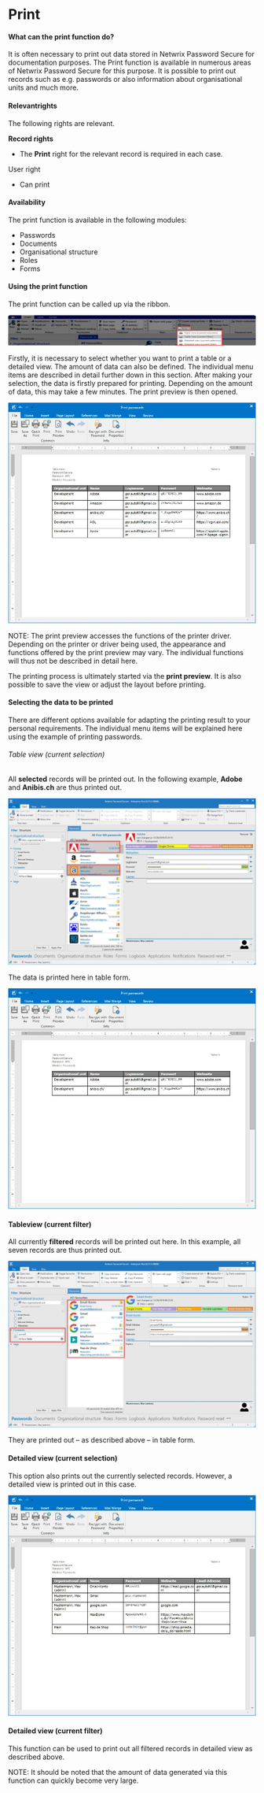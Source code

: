 # Print

#### What can the print function do?

It is often necessary to print out data stored in Netwrix Password Secure for documentation
purposes. The Print function is available in numerous areas of Netwrix Password Secure for this
purpose. It is possible to print out records such as e.g. passwords or also information about
organisational units and much more.

#### Relevantrights

The following rights are relevant.

**Record rights**

- The **Print** right for the relevant record is required in each case.

User right

- Can print

#### Availability

The print function is available in the following modules:

- Passwords
- Documents
- Organisational structure
- Roles
- Forms

#### Using the print function

The print function can be called up via the ribbon.

![installation_with_parameters_44](../../../../../../../../static/img/product_docs/passwordsecure/passwordsecure/configuration/advanced_view/operation_and_setup/print/installation_with_parameters_44.webp)

Firstly, it is necessary to select whether you want to print a table or a detailed view. The amount
of data can also be defined. The individual menu items are described in detail further down in this
section. After making your selection, the data is firstly prepared for printing. Depending on the
amount of data, this may take a few minutes. The print preview is then opened.

![print password](../../../../../../../../static/img/product_docs/passwordsecure/passwordsecure/configuration/advanced_view/operation_and_setup/print/installation_with_parameters_45-en.webp)

NOTE: The print preview accesses the functions of the printer driver. Depending on the printer or
driver being used, the appearance and functions offered by the print preview may vary. The
individual functions will thus not be described in detail here.

The printing process is ultimately started via the **print preview**. It is also possible to save
the view or adjust the layout before printing.

#### Selecting the data to be printed

There are different options available for adapting the printing result to your personal
requirements. The individual menu items will be explained here using the example of printing
passwords.

###### Table view (current selection)

All **selected** records will be printed out. In the following example, **Adobe** and **Anibis.ch**
are thus printed out.

![selected data](../../../../../../../../static/img/product_docs/passwordsecure/passwordsecure/configuration/advanced_view/operation_and_setup/print/installation_with_parameters_46-en.webp)

The data is printed here in table form.

![print password](../../../../../../../../static/img/product_docs/passwordsecure/passwordsecure/configuration/advanced_view/operation_and_setup/print/installation_with_parameters_47-en.webp)

#### Tableview (current filter)

All currently **filtered** records will be printed out here. In this example, all seven records are
thus printed out.

![filtered password](../../../../../../../../static/img/product_docs/passwordsecure/passwordsecure/configuration/advanced_view/operation_and_setup/print/installation_with_parameters_48-en.webp)

They are printed out – as described above – in table form.

#### Detailed view (current selection)

This option also prints out the currently selected records. However, a detailed view is printed out
in this case.

![print filtered passwords](../../../../../../../../static/img/product_docs/passwordsecure/passwordsecure/configuration/advanced_view/operation_and_setup/print/installation_with_parameters_49-en.webp)

#### Detailed view (current filter)

This function can be used to print out all filtered records in detailed view as described above.

NOTE: It should be noted that the amount of data generated via this function can quickly become very
large.

